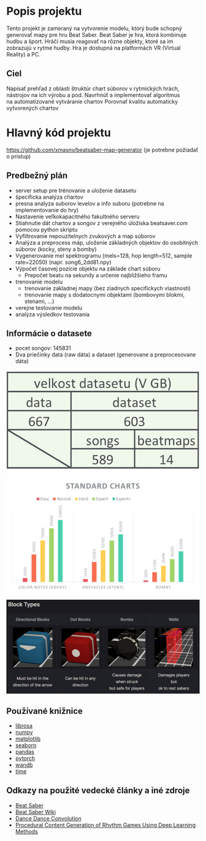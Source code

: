 # Popis projektu

Tento projekt je zameraný na vytvorenie modelu, ktorý bude schopný generovať mapy pre hru Beat Saber. Beat Saber je hra, ktorá kombinuje hudbu a šport. Hráči musia reagovať na rôzne objekty, ktoré sa im zobrazujú v rytme hudby. Hra je dostupná na platformách VR (Virtual Reality) a PC.

## Ciel

Napísať prehľad z oblasti štruktúr chart súborov v rytmických hrách, nástrojov na ich výrobu a pod.
Navrhnúť a implementovať algoritmus na automatizované vytváranie chartov
Porovnať kvalitu automaticky vytvorených chartov

# Hlavný kód projektu

https://github.com/xmasny/beatsaber-map-generator (je potrebne požiadať o prístup)

## Predbežný plán

- server setup pre trénovanie a uloženie datasetu
- špecificka analýza chartov
- presna analyza suborov levelov a info suboru (potrebne na implementovanie do hry)
- Nastavenie veľkokapacitného fakultného serveru
- Stiahnutie dát chartov a songov z verejného úložiska beatsaver.com pomocou python skriptu
- Vyfiltrovanie nepouzitelnych zvukových a map súborov
- Analýza a preprocess máp, uloženie základných objektov do osobitných súborov (kocky, steny a bomby)
- Vygenerovanie mel spektrogramu (mels=128, hop length=512, sample rate=22050) (napr. song6_2dd81.npy)
- Výpočet časovej pozície objektu na základe chart súboru
  - Prepočet beatu na sekundy a určenie najbližšieho framu
- trenovanie modelu
  - trenovanie zakladnej mapy (bez ziadnych specifickych vlastnosti)
  - trenovanie mapy s dodatocnymi objektami (bombovymi blokmi, stenami, ...)
- verejne testovanie modelu
- analýza výsledkov testovania

## Informácie o datasete

- pocet songov:  145831
- Dva priečinky data (raw dáta) a dataset (generovane a preprocesovane dáta)

![velkost datasetu](<images/velkost datasetu.png>)
![pocet map](<images/dostupne mapy.png>)
![block types](<images/block types.png>)

## Používané knižnice

- [librosa](https://librosa.github.io/librosa/)
- [numpy](https://numpy.org/)
- [matplotlib](https://matplotlib.org/)
- [seaborn](https://seaborn.pydata.org/)
- [pandas](https://pandas.pydata.org/)
- [pytorch](https://pytorch.org/)
- [wandb](https://wandb.ai/site)
- [time](https://docs.python.org/3/library/time.html)

## Odkazy na použité vedecké články a iné zdroje

- [Beat Saber](https://beatsaber.com/)
- [Beat Saber Wiki](https://bsmg.wiki/)
- [Dance Dance Convolution](https://arxiv.org/pdf/1703.06891.pdf)
- [Procedural Content Generation of Rhythm Games Using Deep Learning Methods](https://inria.hal.science/hal-03652042/document)
